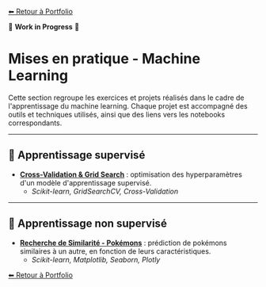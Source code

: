 [⬅ Retour à Portfolio](../../../README.md)

🚧 **Work in Progress** 🚧

# Mises en pratique - Machine Learning

Cette section regroupe les exercices et projets réalisés dans le cadre de l'apprentissage du machine learning. Chaque projet est accompagné des outils et techniques utilisés, ainsi que des liens vers les notebooks correspondants.

---

## 🧠 Apprentissage supervisé

- [**Cross-Validation & Grid Search**](./cross_validation_grid_search.ipynb) : optimisation des hyperparamètres d'un modèle d'apprentissage supervisé.  
   - *Scikit-learn, GridSearchCV, Cross-Validation*  

---

## 🤖 Apprentissage non supervisé

- [**Recherche de Similarité - Pokémons**](./similarites_pokemon.ipynb) : prédiction de pokémons similaires à un autre, en fonction de leurs caractéristiques.
    - *Scikit-learn, Matplotlib, Seaborn, Plotly*  
  
[⬅ Retour à Portfolio](../../../README.md)
